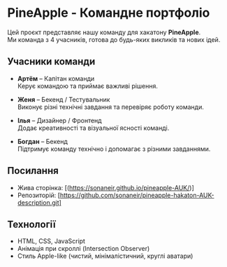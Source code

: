 # PineApple - Командне портфоліо

Цей проєкт представляє нашу команду для хакатону **PineApple**.  
Ми команда з 4 учасників, готова до будь-яких викликів та нових ідей.

## Учасники команди

- **Артём** – Капітан команди  
  Керує командою та приймає важливі рішення.

- **Женя** – Бекенд / Тестувальник  
  Виконує різні технічні завдання та перевіряє роботу команди.

- **Ілья** – Дизайнер / Фронтенд  
  Додає креативності та візуальної ясності команді.

- **Богдан** – Бекенд  
  Підтримує команду технічно і допомагає з різними завданнями.

## Посилання

- Жива сторінка: [(https://sonaneir.github.io/pineapple-AUK/)]  
- Репозиторій: [https://github.com/sonaneir/pineapple-hakaton-AUK-description.git]

## Технології

- HTML, CSS, JavaScript  
- Анімація при скроллі (Intersection Observer)  
- Стиль Apple-like (чистий, мінімалістичний, круглі аватари)

